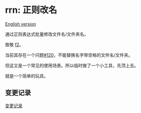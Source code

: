# rrn: 正则改名

[English version](README.md)

通过正则表达式批量修改文件名/文件夹名。

致敬 [f2](https://github.com/ayoisaiah/f2/)。

当前其存在一个问题[#120](https://github.com/ayoisaiah/f2/issues/120)，不能替换名字带空格的文件名/文件夹。

但这又是一个常见的使用场景。所以临时做了一个小工具，先顶上去。

就是一个简单的玩具。

## 变更记录

[变更记录](ChangeLog_cn.md)
